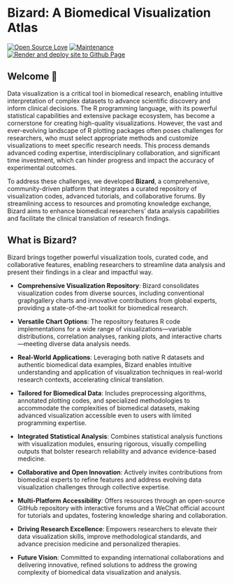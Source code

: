 # Bizard: A Biomedical Visualization Atlas

[![Open Source Love](https://badges.frapsoft.com/os/v1/open-source.svg?v=103)](https://github.com/ellerbrock/open-source-badges/) 
[![Maintenance](https://img.shields.io/badge/Maintained%3F-yes-green.svg)](https://GitHub.com/openbiox/Bizard/graphs/commit-activity)
[![Render and deploy site to Github Page](https://github.com/openbiox/Bizard/actions/workflows/quarto-publish.yml/badge.svg?branch=main)](https://github.com/openbiox/Bizard/actions/workflows/quarto-publish.yml)

## Welcome 🎉

Data visualization is a critical tool in biomedical research, enabling intuitive interpretation of complex datasets to advance scientific discovery and inform clinical decisions. The R programming language, with its powerful statistical capabilities and extensive package ecosystem, has become a cornerstone for creating high-quality visualizations. However, the vast and ever-evolving landscape of R plotting packages often poses challenges for researchers, who must select appropriate methods and customize visualizations to meet specific research needs. This process demands advanced coding expertise, interdisciplinary collaboration, and significant time investment, which can hinder progress and impact the accuracy of experimental outcomes.

To address these challenges, we developed **Bizard**, a comprehensive, community-driven platform that integrates a curated repository of visualization codes, advanced tutorials, and collaborative forums. By streamlining access to resources and promoting knowledge exchange, Bizard aims to enhance biomedical researchers’ data analysis capabilities and facilitate the clinical translation of research findings.

## What is Bizard?

Bizard brings together powerful visualization tools, curated code, and collaborative features, enabling researchers to streamline data analysis and present their findings in a clear and impactful way.

-   **Comprehensive Visualization Repository**: Bizard consolidates visualization codes from diverse sources, including conventional graphgallery charts and innovative contributions from global experts, providing a state-of-the-art toolkit for biomedical research.

-   **Versatile Chart Options**: The repository features R code implementations for a wide range of visualizations—variable distributions, correlation analyses, ranking plots, and interactive charts—meeting diverse data analysis needs.

-   **Real-World Applications**: Leveraging both native R datasets and authentic biomedical data examples, Bizard enables intuitive understanding and application of visualization techniques in real-world research contexts, accelerating clinical translation.

-   **Tailored for Biomedical Data**: Includes preprocessing algorithms, annotated plotting codes, and specialized methodologies to accommodate the complexities of biomedical datasets, making advanced visualization accessible even to users with limited programming expertise.

-   **Integrated Statistical Analysis**: Combines statistical analysis functions with visualization modules, ensuring rigorous, visually compelling outputs that bolster research reliability and advance evidence-based medicine.

-   **Collaborative and Open Innovation**: Actively invites contributions from biomedical experts to refine features and address evolving data visualization challenges through collective expertise.

-   **Multi-Platform Accessibility**: Offers resources through an open-source GitHub repository with interactive forums and a WeChat official account for tutorials and updates, fostering knowledge sharing and collaboration.

-   **Driving Research Excellence**: Empowers researchers to elevate their data visualization skills, improve methodological standards, and advance precision medicine and personalized therapies.

-   **Future Vision**: Committed to expanding international collaborations and delivering innovative, refined solutions to address the growing complexity of biomedical data visualization and analysis.

